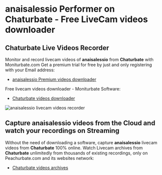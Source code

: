 # anaisalessio Performer on Chaturbate - Free LiveCam videos downloader

## Chaturbate Live Videos Recorder

Monitor and record livecam videos of **anaisalessio** from **Chaturbate** with Moniturbate.com
Get a premium trial for free by just and only registering with your Email address:
* [anaisalessio Premium videos downloader](https://moniturbate.com/request-demo-licence-key.html)

Free livecam videos downloader - Moniturbate Software:
* [Chaturbate videos downloader](https://moniturbate.com/moniturbate-download-software.html)

![anaisalessio livecam videos recorder](https://peachurnet.com/templates/moniturbate-software.png)


## Capture anaisalessio videos from the Cloud and watch your recordings on Streaming

Without the need of downloading a software, capture **anaisalessio** livecam videos from **Chaturbate** 100% online.
Watch Livecam archives from **Chaturbate** unlimitedly from thousands of existing recordings, only on Peachurbate.com and its websites network:
* [Chaturbate videos archives](https://peachurnet.com/)